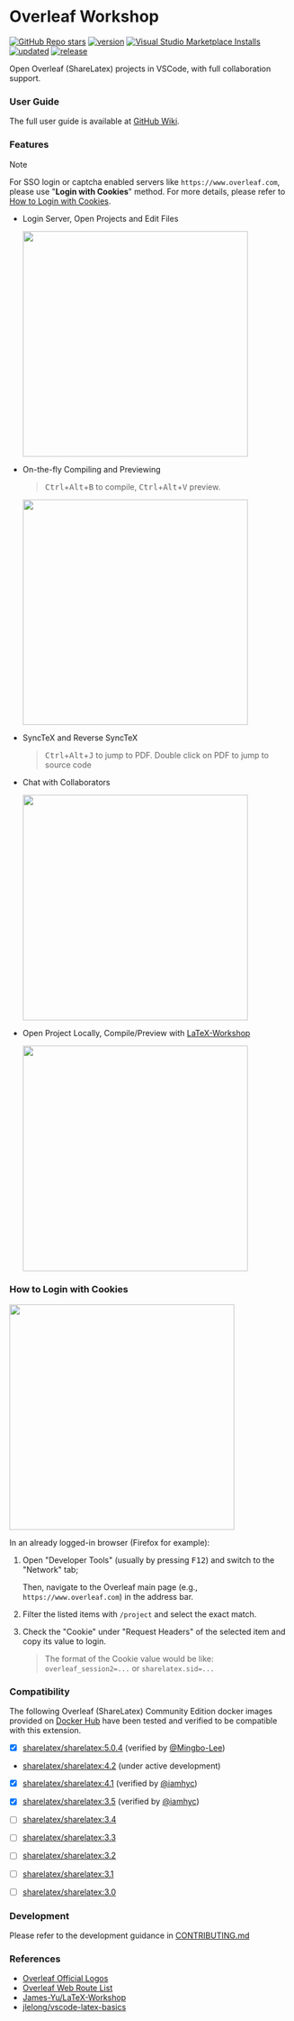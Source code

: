 # Overleaf Workshop

[![GitHub Repo stars](https://img.shields.io/github/stars/iamhyc/Overleaf-Workshop)](https://github.com/iamhyc/Overleaf-Workshop)
[![version](https://img.shields.io/visual-studio-marketplace/v/iamhyc.overleaf-workshop)](https://marketplace.visualstudio.com/items?itemName=iamhyc.overleaf-workshop)
[![Visual Studio Marketplace Installs](https://img.shields.io/visual-studio-marketplace/i/iamhyc.overleaf-workshop)](https://marketplace.visualstudio.com/items?itemName=iamhyc.overleaf-workshop)
[![updated](https://img.shields.io/visual-studio-marketplace/last-updated/iamhyc.overleaf-workshop)](https://marketplace.visualstudio.com/items?itemName=iamhyc.overleaf-workshop)
[![release](https://img.shields.io/visual-studio-marketplace/release-date/iamhyc.overleaf-workshop)](https://vsmarketplacebadge.apphb.com/downloads-short/iamhyc.overleaf-workshop.svg)

Open Overleaf (ShareLatex) projects in VSCode, with full collaboration support.

### User Guide

The full user guide is available at [GitHub Wiki](https://github.com/iamhyc/Overleaf-Workshop/wiki).

### Features

> [!NOTE]
> For SSO login or captcha enabled servers like `https://www.overleaf.com`, please use "**Login with Cookies**" method.
> For more details, please refer to [How to Login with Cookies](#how-to-login-with-cookies).

- Login Server, Open Projects and Edit Files

    <img src="https://raw.githubusercontent.com/iamhyc/Overleaf-Workshop/master/docs/assets/demo01-login.gif" height=400px/>

- On-the-fly Compiling and Previewing
  > <kbd>Ctrl</kbd>+<kbd>Alt</kbd>+<kbd>B</kbd> to compile, <kbd>Ctrl</kbd>+<kbd>Alt</kbd>+<kbd>V</kbd> preview.

    <img src="https://raw.githubusercontent.com/iamhyc/Overleaf-Workshop/master/docs/assets/demo03-synctex.gif" height=400px/>

- SyncTeX and Reverse SyncTeX
  > <kbd>Ctrl</kbd>+<kbd>Alt</kbd>+<kbd>J</kbd> to jump to PDF.
  > Double click on PDF to jump to source code

- Chat with Collaborators

    <img src="https://raw.githubusercontent.com/iamhyc/Overleaf-Workshop/master/docs/assets/demo06-chat.gif" height=400px/>

- Open Project Locally, Compile/Preview with [LaTeX-Workshop](https://github.com/James-Yu/LaTeX-Workshop)

    <img src="https://raw.githubusercontent.com/iamhyc/Overleaf-Workshop/master/docs/assets/demo07-local.gif" height=400px/>

### How to Login with Cookies

<img src="https://raw.githubusercontent.com/iamhyc/Overleaf-Workshop/master/docs/assets/login_with_cookie.png" height=400px/>

In an already logged-in browser (Firefox for example):

1. Open "Developer Tools" (usually by pressing <kbd>F12</kbd>) and switch to the "Network" tab;

   Then, navigate to the Overleaf main page (e.g., `https://www.overleaf.com`) in the address bar.

2. Filter the listed items with `/project` and select the exact match.

3. Check the "Cookie" under "Request Headers" of the selected item and copy its value to login.
    > The format of the Cookie value would be like: `overleaf_session2=...` or `sharelatex.sid=...`

### Compatibility

The following Overleaf (ShareLatex) Community Edition docker images provided on [Docker Hub](https://hub.docker.com/r/sharelatex/sharelatex) have been tested and verified to be compatible with this extension.

- [x] [sharelatex/sharelatex:5.0.4](https://hub.docker.com/layers/sharelatex/sharelatex/5.0.4/images/sha256-429f6c4c02d5028172499aea347269220fb3505cbba2680f5c981057ffa59316?context=explore) (verified by [@Mingbo-Lee](https://github.com/Mingbo-Lee))

- [sharelatex/sharelatex:4.2](https://hub.docker.com/layers/sharelatex/sharelatex/4.2/images/sha256-4d4d847f10d1e79c80155e9d91cb8eee0693beae9f795370a8b41de8e86e33b9?context=explore) (under active development)

- [x] [sharelatex/sharelatex:4.1](https://hub.docker.com/layers/sharelatex/sharelatex/4.1/images/sha256-3798913f1ada2da8b897f6b021972db7874982b23bef162019a9ac57471bcee8?context=explore) (verified by [@iamhyc](https://github.com/iamhyc))

- [x] [sharelatex/sharelatex:3.5](https://hub.docker.com/layers/sharelatex/sharelatex/3.5/images/sha256-f97fa20e45cdbc688dc051cc4b0e0f4f91ae49fd12bded047d236ca389ad80ac?context=explore) (verified by [@iamhyc](https://github.com/iamhyc))

- [ ] [sharelatex/sharelatex:3.4](https://hub.docker.com/layers/sharelatex/sharelatex/3.4/images/sha256-2a72e9b6343ed66f37ded4e6da8df81ed66e8af77e553b91bd19307f98badc7a?context=explore)

- [ ] [sharelatex/sharelatex:3.3](https://hub.docker.com/layers/sharelatex/sharelatex/3.3/images/sha256-e1ec01563d259bbf290de4eb90dce201147c0aae5a07738c8c2e538f6d39d3a8?context=explore)

- [ ] [sharelatex/sharelatex:3.2](https://hub.docker.com/layers/sharelatex/sharelatex/3.2/images/sha256-5db71af296f7c16910f8e8939e3841dad8c9ac48ea0a807ad47ca690087f44bf?context=explore)

- [ ] [sharelatex/sharelatex:3.1](https://hub.docker.com/layers/sharelatex/sharelatex/3.1/images/sha256-5b9de1e65257cea4682c1654af06408af7f9c0e2122952d6791cdda45705e84e?context=explore)

- [ ] [sharelatex/sharelatex:3.0](https://hub.docker.com/layers/sharelatex/sharelatex/3.0/images/sha256-a36e54c66ef62fdee736ce2229289aa261b44f083a9fd553cf8264500612db27?context=explore)

### Development

Please refer to the development guidance in [CONTRIBUTING.md](./CONTRIBUTING.md)

### References

- [Overleaf Official Logos](https://www.overleaf.com/for/partners/logos)
- [Overleaf Web Route List](./docs/webapi.md)
- [James-Yu/LaTeX-Workshop](https://github.com/James-Yu/LaTeX-Workshop)
- [jlelong/vscode-latex-basics](https://github.com/jlelong/vscode-latex-basics/tags)
